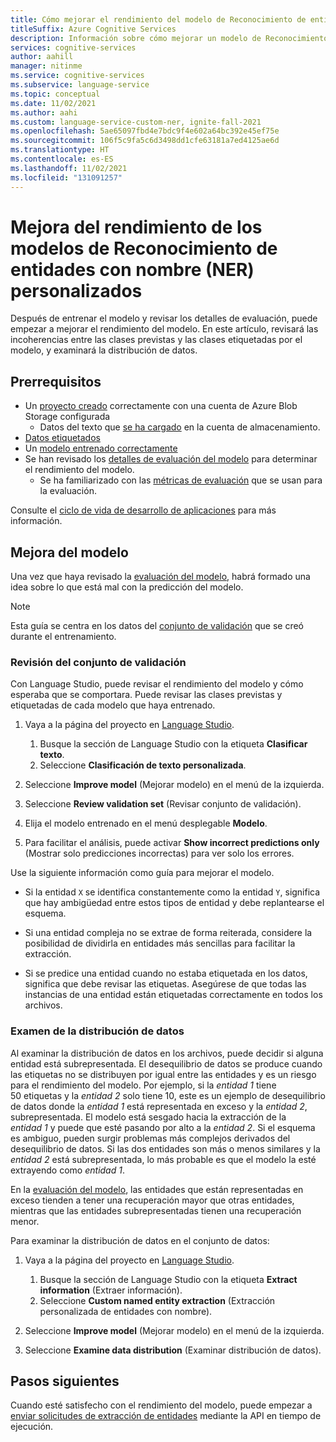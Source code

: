 ```yaml
---
title: Cómo mejorar el rendimiento del modelo de Reconocimiento de entidades con nombre (NER) personalizado
titleSuffix: Azure Cognitive Services
description: Información sobre cómo mejorar un modelo de Reconocimiento de entidades con nombre (NER) personalizado
services: cognitive-services
author: aahill
manager: nitinme
ms.service: cognitive-services
ms.subservice: language-service
ms.topic: conceptual
ms.date: 11/02/2021
ms.author: aahi
ms.custom: language-service-custom-ner, ignite-fall-2021
ms.openlocfilehash: 5ae65097fbd4e7bdc9f4e602a64bc392e45ef75e
ms.sourcegitcommit: 106f5c9fa5c6d3498dd1cfe63181a7ed4125ae6d
ms.translationtype: HT
ms.contentlocale: es-ES
ms.lasthandoff: 11/02/2021
ms.locfileid: "131091257"
---
```

# <a name="improve-the-performance-of-custom-named-entity-recognition-ner-models"></a>Mejora del rendimiento de los modelos de Reconocimiento de entidades con nombre (NER) personalizados 

Después de entrenar el modelo y revisar los detalles de evaluación, puede empezar a mejorar el rendimiento del modelo. En este artículo, revisará las incoherencias entre las clases previstas y las clases etiquetadas por el modelo, y examinará la distribución de datos.

## <a name="prerequisites"></a>Prerrequisitos

* Un [proyecto creado](create-project.md) correctamente con una cuenta de Azure Blob Storage configurada
    * Datos del texto que [se ha cargado](create-project.md#prepare-training-data) en la cuenta de almacenamiento.
* [Datos etiquetados](tag-data.md)
* Un [modelo entrenado correctamente](train-model.md)
* Se han revisado los [detalles de evaluación del modelo](view-model-evaluation.md) para determinar el rendimiento del modelo.
    * Se ha familiarizado con las [métricas de evaluación](../concepts/evaluation-metrics.md) que se usan para la evaluación.

Consulte el [ciclo de vida de desarrollo de aplicaciones](../overview.md#application-development-lifecycle) para más información.


## <a name="improve-model"></a>Mejora del modelo

Una vez que haya revisado la [evaluación del modelo](view-model-evaluation.md), habrá formado una idea sobre lo que está mal con la predicción del modelo. 

> [!NOTE]
> Esta guía se centra en los datos del [conjunto de validación](train-model.md#data-split) que se creó durante el entrenamiento.

### <a name="review-validation-set"></a>Revisión del conjunto de validación

Con Language Studio, puede revisar el rendimiento del modelo y cómo esperaba que se comportara. Puede revisar las clases previstas y etiquetadas de cada modelo que haya entrenado.

1. Vaya a la página del proyecto en [Language Studio](https://aka.ms/languageStudio).
    1. Busque la sección de Language Studio con la etiqueta **Clasificar texto**.
    2. Seleccione **Clasificación de texto personalizada**. 

2. Seleccione **Improve model** (Mejorar modelo) en el menú de la izquierda.

3. Seleccione **Review validation set** (Revisar conjunto de validación).

4. Elija el modelo entrenado en el menú desplegable **Modelo**.

5. Para facilitar el análisis, puede activar **Show incorrect predictions only** (Mostrar solo predicciones incorrectas) para ver solo los errores.

Use la siguiente información como guía para mejorar el modelo. 

* Si la entidad `X` se identifica constantemente como la entidad `Y`, significa que hay ambigüedad entre estos tipos de entidad y debe replantearse el esquema.

* Si una entidad compleja no se extrae de forma reiterada, considere la posibilidad de dividirla en entidades más sencillas para facilitar la extracción.

* Si se predice una entidad cuando no estaba etiquetada en los datos, significa que debe revisar las etiquetas. Asegúrese de que todas las instancias de una entidad están etiquetadas correctamente en todos los archivos.

### <a name="examine-data-distribution"></a>Examen de la distribución de datos

Al examinar la distribución de datos en los archivos, puede decidir si alguna entidad está subrepresentada. El desequilibrio de datos se produce cuando las etiquetas no se distribuyen por igual entre las entidades y es un riesgo para el rendimiento del modelo. Por ejemplo, si la *entidad 1* tiene 50 etiquetas y la *entidad 2* solo tiene 10, este es un ejemplo de desequilibrio de datos donde la *entidad 1* está representada en exceso y la *entidad 2*, subrepresentada. El modelo está sesgado hacia la extracción de la *entidad 1* y puede que esté pasando por alto a la *entidad 2*. Si el esquema es ambiguo, pueden surgir problemas más complejos derivados del desequilibrio de datos. Si las dos entidades son más o menos similares y la *entidad 2* está subrepresentada, lo más probable es que el modelo la esté extrayendo como *entidad 1*.

En la [evaluación del modelo](view-model-evaluation.md), las entidades que están representadas en exceso tienden a tener una recuperación mayor que otras entidades, mientras que las entidades subrepresentadas tienen una recuperación menor.

Para examinar la distribución de datos en el conjunto de datos:

1. Vaya a la página del proyecto en [Language Studio](https://aka.ms/languageStudio).
    1. Busque la sección de Language Studio con la etiqueta **Extract information** (Extraer información).
    2. Seleccione **Custom named entity extraction** (Extracción personalizada de entidades con nombre). 
2. Seleccione **Improve model** (Mejorar modelo) en el menú de la izquierda.

3. Seleccione **Examine data distribution** (Examinar distribución de datos).

## <a name="next-steps"></a>Pasos siguientes

Cuando esté satisfecho con el rendimiento del modelo, puede empezar a [enviar solicitudes de extracción de entidades](call-api.md) mediante la API en tiempo de ejecución.
